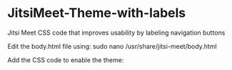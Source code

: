 # JitsiMeet-Theme-with-labels
Jitsi Meet CSS code that improves usability by labeling navigation buttons

Edit the body.html file using: 
sudo nano /usr/share/jitsi-meet/body.html

Add the CSS code to enable the theme:

<style>
.welcome .header {
    background-image: linear-gradient(0deg,rgba(255,255,255,.2),rgba(255,255,255,.8)),url(https://www.rohersprague.com/images/90NBroadway_DSC3540.jpg);
    background-position: center;
    background-repeat: none;
    background-size: cover;
    padding-bottom: 55px;
    background-color: #131519;
    overflow: hidden;
    position: relative;
}

.welcome .header .header-text-title { display: none; }
.welcome .header .header-text-subtitle {display: none; }
.watermark.leftwatermarknomargin {
    background-image: url(https://www.rohersprague.com/images/RS-LOGObw2.svg)!important;
max-width: 300px!important;
max-height:100px!important;
width: 150px!important;
height: 60px!important;
position: static; }

.watermark { width: 150px!important;
height: 60px!important; }

.welcome .header #enter_room {
        margin-top: 100px;
        margin-bottom: 100px;
}

.welcome .welcome-page-settings {
    background: rgba(0,0,0,.38);
    border-radius: 3px;
    color: #fff;
}

/* add labels to toolbar */
.toolbox-button {
width: 7vw;}

.toolbox-button:after {
content: attr(aria-label); font-size: 0.7rem;
line-height: 0.8rem;
}

.toolbox-icon {
width: 100%; }

.welcome-page-settings .toolbox-button {
display: flex;}

.reactions-row .toolbox-button { width: 30%; }
.reactions-row .toolbox-icon span.emoji { width: 5rem; }
.reactions-row .toolbox-icon { width: 5rem; }

/* mobile stuff */
@media only screen and (max-width: 500px) {
.welcome .header #enter_room {
    width: 95%!important;

}
}
</style>

